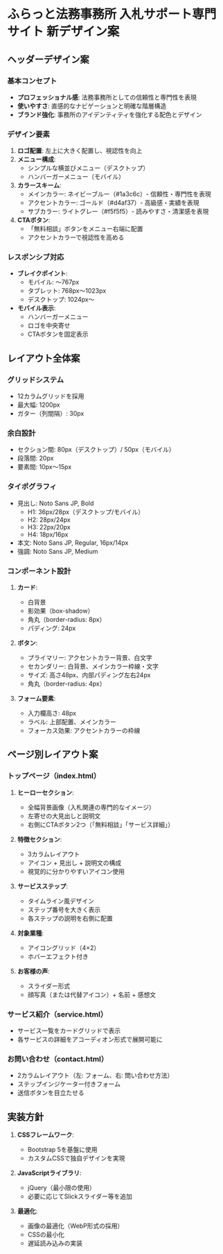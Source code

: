 # ふらっと法務事務所 入札サポート専門サイト 新デザイン案

## ヘッダーデザイン案

### 基本コンセプト
- **プロフェッショナル感**: 法務事務所としての信頼性と専門性を表現
- **使いやすさ**: 直感的なナビゲーションと明確な階層構造
- **ブランド強化**: 事務所のアイデンティティを強化する配色とデザイン

### デザイン要素
1. **ロゴ配置**: 左上に大きく配置し、視認性を向上
2. **メニュー構成**: 
   - シンプルな横並びメニュー（デスクトップ）
   - ハンバーガーメニュー（モバイル）
3. **カラースキーム**: 
   - メインカラー: ネイビーブルー（#1a3c6c）- 信頼性・専門性を表現
   - アクセントカラー: ゴールド（#d4af37）- 高級感・実績を表現
   - サブカラー: ライトグレー（#f5f5f5）- 読みやすさ・清潔感を表現
4. **CTAボタン**: 
   - 「無料相談」ボタンをメニュー右端に配置
   - アクセントカラーで視認性を高める

### レスポンシブ対応
- **ブレイクポイント**: 
  - モバイル: 〜767px
  - タブレット: 768px〜1023px
  - デスクトップ: 1024px〜
- **モバイル表示**: 
  - ハンバーガーメニュー
  - ロゴを中央寄せ
  - CTAボタンを固定表示

## レイアウト全体案

### グリッドシステム
- 12カラムグリッドを採用
- 最大幅: 1200px
- ガター（列間隔）: 30px

### 余白設計
- セクション間: 80px（デスクトップ）/ 50px（モバイル）
- 段落間: 20px
- 要素間: 10px〜15px

### タイポグラフィ
- 見出し: Noto Sans JP, Bold
  - H1: 36px/28px（デスクトップ/モバイル）
  - H2: 28px/24px
  - H3: 22px/20px
  - H4: 18px/16px
- 本文: Noto Sans JP, Regular, 16px/14px
- 強調: Noto Sans JP, Medium

### コンポーネント設計
1. **カード**:
   - 白背景
   - 影効果（box-shadow）
   - 角丸（border-radius: 8px）
   - パディング: 24px

2. **ボタン**:
   - プライマリー: アクセントカラー背景、白文字
   - セカンダリー: 白背景、メインカラー枠線・文字
   - サイズ: 高さ48px、内部パディング左右24px
   - 角丸（border-radius: 4px）

3. **フォーム要素**:
   - 入力欄高さ: 48px
   - ラベル: 上部配置、メインカラー
   - フォーカス効果: アクセントカラーの枠線

## ページ別レイアウト案

### トップページ（index.html）
1. **ヒーローセクション**:
   - 全幅背景画像（入札関連の専門的なイメージ）
   - 左寄せの大見出しと説明文
   - 右側にCTAボタン2つ（「無料相談」「サービス詳細」）

2. **特徴セクション**:
   - 3カラムレイアウト
   - アイコン + 見出し + 説明文の構成
   - 視覚的に分かりやすいアイコン使用

3. **サービスステップ**:
   - タイムライン風デザイン
   - ステップ番号を大きく表示
   - 各ステップの説明を右側に配置

4. **対象業種**:
   - アイコングリッド（4×2）
   - ホバーエフェクト付き

5. **お客様の声**:
   - スライダー形式
   - 顔写真（または代替アイコン）+ 名前 + 感想文

### サービス紹介（service.html）
- サービス一覧をカードグリッドで表示
- 各サービスの詳細をアコーディオン形式で展開可能に

### お問い合わせ（contact.html）
- 2カラムレイアウト（左: フォーム、右: 問い合わせ方法）
- ステップインジケーター付きフォーム
- 送信ボタンを目立たせる

## 実装方針
1. **CSSフレームワーク**: 
   - Bootstrap 5を基盤に使用
   - カスタムCSSで独自デザインを実現

2. **JavaScriptライブラリ**:
   - jQuery（最小限の使用）
   - 必要に応じてSlickスライダー等を追加

3. **最適化**:
   - 画像の最適化（WebP形式の採用）
   - CSSの最小化
   - 遅延読み込みの実装
